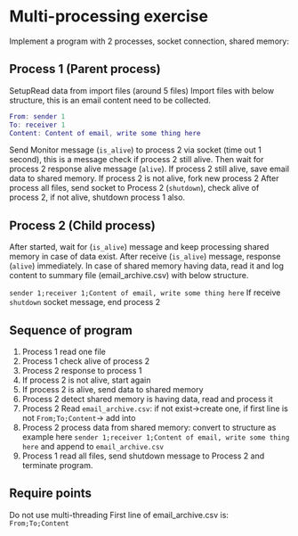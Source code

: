 # Multi-processing exercise

Implement a program with 2 processes, socket connection, shared memory:

## Process 1 (Parent process)

SetupRead data from import files (around 5 files)
Import files with below structure, this is an email content need to be collected.

```m
From: sender 1
To: receiver 1
Content: Content of email, write some thing here
```

Send Monitor message (`is_alive`) to process 2 via socket (time out 1 second), this is a message check if process 2 still alive. Then wait for process 2 response alive message (`alive`).
If process 2 still alive, save email data to shared memory.
If process 2 is not alive, fork new process 2
After process all files, send socket to Process 2 (`shutdown`), check alive of process 2, if not alive, shutdown process 1 also.

## Process 2 (Child process)

After started, wait for (`is_alive`) message and keep processing shared memory in case of data exist.
After receive (`is_alive`) message, response (`alive`) immediately.
In case of shared memory having data, read it and log content to summary file (email_archive.csv) with below structure.

 `sender 1;receiver 1;Content of email, write some thing here`
If receive `shutdown` socket message, end process 2

## Sequence of program

1. Process 1 read one file
2. Process 1 check alive of process 2
3. Process 2 response to process 1
4. If process 2 is not alive, start again
5. If process 2 is alive, send data to shared memory
6. Process 2 detect shared memory is having data, read and process it
7. Process 2 Read `email_archive.csv`: if not exist->create one, if first line is not `From;To;Content`-> add into
8. Process 2 process data from shared memory: convert to structure as example here `sender 1;receiver 1;Content of email, write some thing here` and append to `email_archive.csv`
9. Process 1 read all files, send shutdown message to Process 2 and terminate program.

## Require points

Do not use multi-threading
First line of email_archive.csv is: `From;To;Content`
